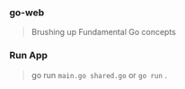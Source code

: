 ### go-web

> Brushing up Fundamental Go concepts

### Run App

> go run `main.go shared.go` or `go run` .
